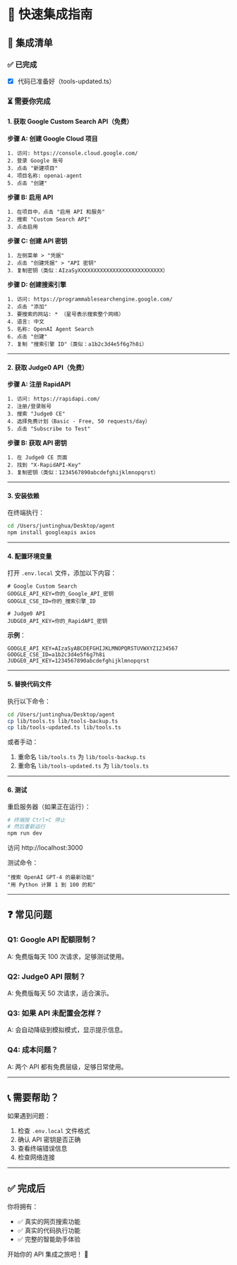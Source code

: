 # 🎯 快速集成指南

## 📝 集成清单

### ✅ 已完成
- [x] 代码已准备好（tools-updated.ts）

### ⏳ 需要你完成

#### 1. 获取 Google Custom Search API（免费）

**步骤 A: 创建 Google Cloud 项目**
```
1. 访问: https://console.cloud.google.com/
2. 登录 Google 账号
3. 点击 "新建项目"
4. 项目名称: openai-agent
5. 点击 "创建"
```

**步骤 B: 启用 API**
```
1. 在项目中，点击 "启用 API 和服务"
2. 搜索 "Custom Search API"
3. 点击启用
```

**步骤 C: 创建 API 密钥**
```
1. 左侧菜单 > "凭据"
2. 点击 "创建凭据" > "API 密钥"
3. 复制密钥（类似：AIzaSyXXXXXXXXXXXXXXXXXXXXXXXXXXX）
```

**步骤 D: 创建搜索引擎**
```
1. 访问: https://programmablesearchengine.google.com/
2. 点击 "添加"
3. 要搜索的网站: * （星号表示搜索整个网络）
4. 语言: 中文
5. 名称: OpenAI Agent Search
6. 点击 "创建"
7. 复制 "搜索引擎 ID"（类似：a1b2c3d4e5f6g7h8i）
```

---

#### 2. 获取 Judge0 API（免费）

**步骤 A: 注册 RapidAPI**
```
1. 访问: https://rapidapi.com/
2. 注册/登录账号
3. 搜索 "Judge0 CE"
4. 选择免费计划（Basic - Free, 50 requests/day）
5. 点击 "Subscribe to Test"
```

**步骤 B: 获取 API 密钥**
```
1. 在 Judge0 CE 页面
2. 找到 "X-RapidAPI-Key" 
3. 复制密钥（类似：1234567890abcdefghijklmnopqrst）
```

---

#### 3. 安装依赖

在终端执行：
```bash
cd /Users/juntinghua/Desktop/agent
npm install googleapis axios
```

---

#### 4. 配置环境变量

打开 `.env.local` 文件，添加以下内容：

```env
# Google Custom Search
GOOGLE_API_KEY=你的_Google_API_密钥
GOOGLE_CSE_ID=你的_搜索引擎_ID

# Judge0 API
JUDGE0_API_KEY=你的_RapidAPI_密钥
```

**示例**：
```env
GOOGLE_API_KEY=AIzaSyABCDEFGHIJKLMNOPQRSTUVWXYZ1234567
GOOGLE_CSE_ID=a1b2c3d4e5f6g7h8i
JUDGE0_API_KEY=1234567890abcdefghijklmnopqrst
```

---

#### 5. 替换代码文件

执行以下命令：

```bash
cd /Users/juntinghua/Desktop/agent
cp lib/tools.ts lib/tools-backup.ts
cp lib/tools-updated.ts lib/tools.ts
```

或者手动：
1. 重命名 `lib/tools.ts` 为 `lib/tools-backup.ts`
2. 重命名 `lib/tools-updated.ts` 为 `lib/tools.ts`

---

#### 6. 测试

重启服务器（如果正在运行）：
```bash
# 终端按 Ctrl+C 停止
# 然后重新运行
npm run dev
```

访问 http://localhost:3000

测试命令：
```
"搜索 OpenAI GPT-4 的最新功能"
"用 Python 计算 1 到 100 的和"
```

---

## ❓ 常见问题

### Q1: Google API 配额限制？
A: 免费版每天 100 次请求，足够测试使用。

### Q2: Judge0 API 限制？
A: 免费版每天 50 次请求，适合演示。

### Q3: 如果 API 未配置会怎样？
A: 会自动降级到模拟模式，显示提示信息。

### Q4: 成本问题？
A: 两个 API 都有免费层级，足够日常使用。

---

## 📞 需要帮助？

如果遇到问题：
1. 检查 `.env.local` 文件格式
2. 确认 API 密钥是否正确
3. 查看终端错误信息
4. 检查网络连接

---

## ✅ 完成后

你将拥有：
- ✅ 真实的网页搜索功能
- ✅ 真实的代码执行功能
- ✅ 完整的智能助手体验

开始你的 API 集成之旅吧！ 🚀

